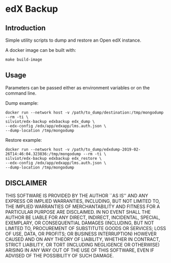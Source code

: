 edX Backup
==========

Introduction
------------

Simple utility scripts to dump and restore an Open edX instance.

A docker image can be built with:

    make build-image

Usage
-----

Parameters can be passed either as environment variables or on the command line.

Dump example:

    docker run --network host -v /path/to_dump/destination:/tmp/mongodump --rm -ti \
    silviot/edx-backup edxbackup edx_dump \
    --edx-config /edx/app/edxapp/lms.auth.json \
    --dump-location /tmp/mongodump

Restore example:

    docker run --network host -v /path/to_dump/edxdump-2019-02-26T14:46:04.323836:/tmp/mongodump --rm -ti \
    silviot/edx-backup edxbackup edx_restore \
    --edx-config /edx/app/edxapp/lms.auth.json \
    --dump-location /tmp/mongodump


DISCLAIMER
----------

THIS SOFTWARE IS PROVIDED BY THE AUTHOR ``AS IS'' AND ANY EXPRESS OR IMPLIED WARRANTIES, INCLUDING, BUT NOT LIMITED TO, THE IMPLIED WARRANTIES OF MERCHANTABILITY AND FITNESS FOR A PARTICULAR PURPOSE ARE DISCLAIMED. IN NO EVENT SHALL THE AUTHOR BE LIABLE FOR ANY DIRECT, INDIRECT, INCIDENTAL, SPECIAL, EXEMPLARY, OR CONSEQUENTIAL DAMAGES (INCLUDING, BUT NOT LIMITED TO, PROCUREMENT OF SUBSTITUTE GOODS OR SERVICES; LOSS OF USE, DATA, OR PROFITS; OR BUSINESS INTERRUPTION) HOWEVER CAUSED AND ON ANY THEORY OF LIABILITY, WHETHER IN CONTRACT, STRICT LIABILITY, OR TORT (INCLUDING NEGLIGENCE OR OTHERWISE) ARISING IN ANY WAY OUT OF THE USE OF THIS SOFTWARE, EVEN IF ADVISED OF THE POSSIBILITY OF SUCH DAMAGE.

